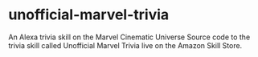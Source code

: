 # unofficial-marvel-trivia
An Alexa trivia skill on the Marvel Cinematic Universe
Source code to the trivia skill called Unofficial Marvel Trivia live on the Amazon Skill Store.
